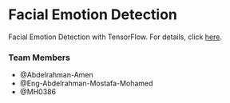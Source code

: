 # Facial Emotion Detection

Facial Emotion Detection with TensorFlow. For details, click [here](Writerside/topics/main.md).

### Team Members
* @Abdelrahman-Amen
* @Eng-Abdelrahman-Mostafa-Mohamed
* @MH0386
